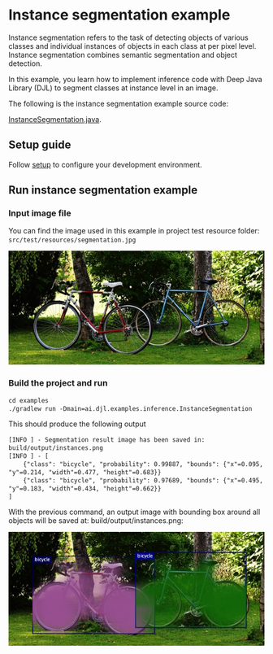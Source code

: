 # Instance segmentation example

Instance segmentation refers to the task of detecting objects of various classes and individual instances of objects in each class at per pixel level. Instance segmentation combines semantic segmentation and object detection.

In this example, you learn how to implement inference code with Deep Java Library (DJL) to segment classes at instance level in an image.

The following is the instance segmentation example source code:

[InstanceSegmentation.java](https://github.com/deepjavalibrary/djl/blob/master/examples/src/main/java/ai/djl/examples/inference/InstanceSegmentation.java).


## Setup guide

Follow [setup](../../docs/development/setup.md) to configure your development environment.

## Run instance segmentation example

### Input image file
You can find the image used in this example in project test resource folder: `src/test/resources/segmentation.jpg`

![segmentation](../src/test/resources/segmentation.jpg)

### Build the project and run

```
cd examples
./gradlew run -Dmain=ai.djl.examples.inference.InstanceSegmentation
```

This should produce the following output

```text
[INFO ] - Segmentation result image has been saved in: build/output/instances.png
[INFO ] - [
	{"class": "bicycle", "probability": 0.99887, "bounds": {"x"=0.095, "y"=0.214, "width"=0.477, "height"=0.683}}
	{"class": "bicycle", "probability": 0.97689, "bounds": {"x"=0.495, "y"=0.183, "width"=0.434, "height"=0.662}}
]
```


With the previous command, an output image with bounding box around all objects will be saved at: build/output/instances.png:

![detected-instances](img/detected_instances.png)
